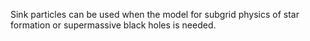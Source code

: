 

Sink particles can be used when the model for subgrid physics of star formation or supermassive black holes is needed.
